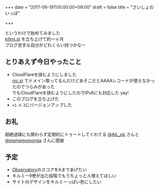 +++
date = "2017-06-19T00:00:00+09:00"
draft = false
title = "さいしょのいっぽ"

+++

というわけで始めてみました  
[killmi.st](https://killmi.st) を立ち上げて約一ヶ月  
ブログ苦手な自分がどれくらい持つかなー

## とりあえず今日やったこと
- CloudFlareを挟むようにしました  
  [nic.st](https://nic.st) でドメイン取ってるんだけどあそこだとAAAAレコードが使えなかったのでつらみがあった  
  でもCloudFlareを挟むようにしたのでIPv6にも対応した yay!
- このブログを立ち上げた
- `v1.4.3`にバージョンアップした

## お礼
超絶過疎にも関わらず定期的にトゥートしてくれてる [@AIL_pk](https://killmi.st/@AIL_pk) さんと [@mamemomonga](https://killmi.st/@mamemomonga) さんに感謝

## 予定
- [Observatory](https://observatory.mozilla.org/analyze.html?host=killmi.st)のスコアをAまであげたい
- キルミー9巻が出た段階でもうちょっと人増えてほしい
- サイトのデザインをキルミーっぽい色にしたい
